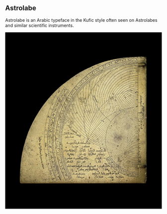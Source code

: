 Astrolabe
---------

Astrolabe is an Arabic typeface in the Kufic style often seen on Astrolabes and
similar scientific instruments.

![](./sources/images/31246001-fixed.jpg)
